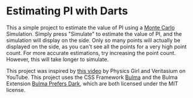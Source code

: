 # Estimating PI with Darts

This a simple project to estimate the value of PI using a [Monte Carlo](https://en.wikipedia.org/wiki/Monte_Carlo_method) Simulation. Simply press "Simulate" to estimate the value of PI, and the simulation will display on the side. Only so many points will actually be displayed on the side, as you can't see all the points for a very high point count. For more accurate estimations, try increasing the point count. However, this will take longer to simulate.

This project was inspired by [this video](https://youtu.be/M34TO71SKGk) by Physics Girl and Veritasium on YouTube. This project uses the CSS Framework [Bulma](https://bulma.io/) and the Bulma Extension [Bulma Prefers Dark](https://github.com/jloh/bulma-prefers-dark), which are both licensed under the MIT license.
